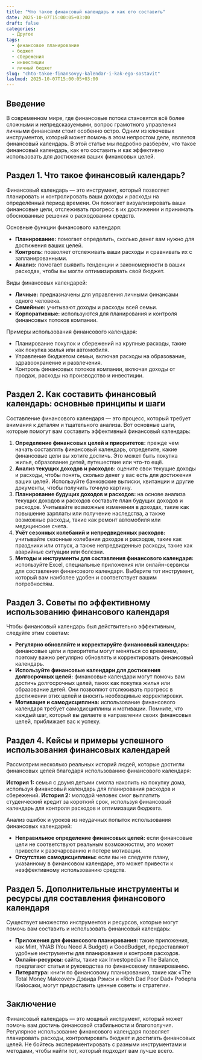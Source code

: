 ```yaml
---
title: "Что такое финансовый календарь и как его составить"
date: 2025-10-07T15:00:05+03:00
draft: false
categories:
  - Другое
tags:
  - финансовое планирование
  - бюджет
  - сбережения
  - инвестиции
  - личный бюджет
slug: "chto-takoe-finansovyy-kalendar-i-kak-ego-sostavit"
lastmod: 2025-10-07T15:00:05+03:00
---
```


## Введение

В современном мире, где финансовые потоки становятся всё более сложными и непредсказуемыми, вопрос грамотного управления личными финансами стоит особенно остро. Одним из ключевых инструментов, который может помочь в этом непростом деле, является финансовый календарь. В этой статье мы подробно разберём, что такое финансовый календарь, как его составить и как эффективно использовать для достижения ваших финансовых целей.

## Раздел 1. Что такое финансовый календарь?

Финансовый календарь — это инструмент, который позволяет планировать и контролировать ваши доходы и расходы на определённый период времени. Он помогает визуализировать ваши финансовые цели, отслеживать прогресс в их достижении и принимать обоснованные решения о расходовании средств.

Основные функции финансового календаря:

- **Планирование:** помогает определить, сколько денег вам нужно для достижения ваших целей.
- **Контроль:** позволяет отслеживать ваши расходы и сравнивать их с запланированными.
- **Анализ:** помогает выявить тенденции и закономерности в ваших расходах, чтобы вы могли оптимизировать свой бюджет.

Виды финансовых календарей:

- **Личные:** предназначены для управления личными финансами одного человека.
- **Семейные:** учитывают доходы и расходы всей семьи.
- **Корпоративные:** используются для планирования и контроля финансовых потоков компании.

Примеры использования финансового календаря:

- Планирование покупок и сбережений на крупные расходы, такие как покупка жилья или автомобиля.
- Управление бюджетом семьи, включая расходы на образование, здравоохранение и развлечения.
- Контроль финансовых потоков компании, включая доходы от продаж, расходы на производство и инвестиции.

## Раздел 2. Как составить финансовый календарь: основные принципы и шаги

Составление финансового календаря — это процесс, который требует внимания к деталям и тщательного анализа. Вот основные шаги, которые помогут вам составить эффективный финансовый календарь:

1. **Определение финансовых целей и приоритетов:** прежде чем начать составлять финансовый календарь, определите, какие финансовые цели вы хотите достичь. Это может быть покупка жилья, образование детей, путешествие или что-то ещё.
2. **Анализ текущих доходов и расходов:** оцените свои текущие доходы и расходы, чтобы понять, сколько денег у вас есть для достижения ваших целей. Используйте банковские выписки, квитанции и другие документы, чтобы получить точную картину.
3. **Планирование будущих доходов и расходов:** на основе анализа текущих доходов и расходов составьте план будущих доходов и расходов. Учитывайте возможные изменения в доходах, такие как повышение зарплаты или получение наследства, а также возможные расходы, такие как ремонт автомобиля или медицинские счета.
4. **Учёт сезонных колебаний и непредвиденных расходов:** учитывайте сезонные колебания доходов и расходов, такие как праздники или отпуск, а также непредвиденные расходы, такие как аварийные ситуации или болезни.
5. **Методы и инструменты для составления финансового календаря:** используйте Excel, специальные приложения или онлайн-сервисы для составления финансового календаря. Выберите тот инструмент, который вам наиболее удобен и соответствует вашим потребностям.

## Раздел 3. Советы по эффективному использованию финансового календаря

Чтобы финансовый календарь был действительно эффективным, следуйте этим советам:

- **Регулярно обновляйте и корректируйте финансовый календарь:** финансовые цели и приоритеты могут меняться со временем, поэтому важно регулярно обновлять и корректировать финансовый календарь.
- **Используйте финансовые календари для достижения долгосрочных целей:** финансовые календари могут помочь вам достичь долгосрочных целей, таких как покупка жилья или образование детей. Они позволяют отслеживать прогресс в достижении этих целей и вносить необходимые корректировки.
- **Мотивация и самодисциплина:** использование финансового календаря требует самодисциплины и мотивации. Помните, что каждый шаг, который вы делаете в направлении своих финансовых целей, приближает вас к успеху.

## Раздел 4. Кейсы и примеры успешного использования финансовых календарей

Рассмотрим несколько реальных историй людей, которые достигли финансовых целей благодаря использованию финансового календаря:

**История 1:** семья с двумя детьми смогла накопить на покупку дома, используя финансовый календарь для планирования расходов и сбережений.
**История 2:** молодой человек смог выплатить студенческий кредит за короткий срок, используя финансовый календарь для контроля расходов и оптимизации бюджета.

Анализ ошибок и уроков из неудачных попыток использования финансовых календарей:

- **Неправильное определение финансовых целей:** если финансовые цели не соответствуют реальным возможностям, это может привести к разочарованию и потере мотивации.
- **Отсутствие самодисциплины:** если вы не следуете плану, указанному в финансовом календаре, это может привести к неэффективному использованию средств.

## Раздел 5. Дополнительные инструменты и ресурсы для составления финансового календаря

Существует множество инструментов и ресурсов, которые могут помочь вам составить и использовать финансовый календарь:

- **Приложения для финансового планирования:** такие приложения, как Mint, YNAB (You Need A Budget) и GoodBudget, предоставляют удобные инструменты для планирования и контроля расходов.
- **Онлайн-ресурсы:** сайты, такие как Investopedia и The Balance, предлагают статьи и руководства по финансовому планированию.
- **Литература:** книги по финансовому планированию, такие как «The Total Money Makeover» Дэвида Рэмси и «Rich Dad Poor Dad» Роберта Кийосаки, могут предоставить ценные советы и стратегии.

## Заключение

Финансовый календарь — это мощный инструмент, который может помочь вам достичь финансовой стабильности и благополучия. Регулярное использование финансового календаря позволяет планировать расходы, контролировать бюджет и достигать финансовых целей. Не бойтесь экспериментировать с разными инструментами и методами, чтобы найти тот, который подходит вам лучше всего.

